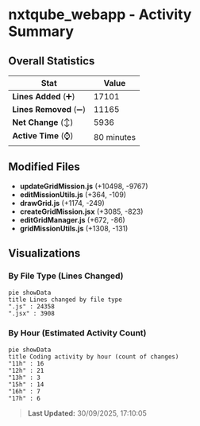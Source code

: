 # nxtqube_webapp - Activity Summary 

## Overall Statistics

| Stat                   | Value                                                             |
| ---------------------- | ----------------------------------------------------------------- |
| **Lines Added** (➕)   | 17101                                          |
| **Lines Removed** (➖) | 11165                                        |
| **Net Change** (↕)    | 5936                |
| **Active Time** (⌚)   | 80 minutes |


## Modified Files
- **updateGridMission.js** (+10498, -9767)
- **editMissionUtils.js** (+364, -109)
- **drawGrid.js** (+1174, -249)
- **createGridMission.jsx** (+3085, -823)
- **editGridManager.js** (+672, -86)
- **gridMissionUtils.js** (+1308, -131)

## Visualizations

### By File Type (Lines Changed)

```mermaid
pie showData
title Lines changed by file type
".js" : 24358
".jsx" : 3908
```

### By Hour (Estimated Activity Count)

```mermaid
pie showData
title Coding activity by hour (count of changes)
"11h" : 16
"12h" : 21
"13h" : 3
"15h" : 14
"16h" : 7
"17h" : 6
```


> **Last Updated:** 30/09/2025, 17:10:05